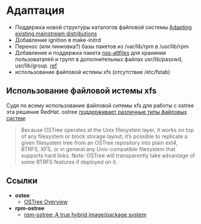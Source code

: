 # Адаптация

- Поддержка новой структуры каталогов файловой системы
  [Adapting existing mainstream distributions](https://ostreedev.github.io/ostree/adapting-existing/)
- Добавление ignition в make-initrd    
- Перенос (или линковка?) базы пакетов из /var/lib/rpm в /usr/lib/rpm 
- Добавление и поддержка пакета [nss-altfiles](https://github.com/aperezdc/nss-altfiles) для храниния пользоваталей и групп в дополнительных файлах usr/lib/passwd, usr/lib/group. [ref](https://coreos.github.io/rpm-ostree/administrator-handbook/#operating-system-changes)
- использование файловой истемы xfs (отсутствие /etc/fstab)

## Использование файловой истемы xfs

Судя по всему использование файловой ситемы xfs для работы с ostree эта решение RedHat.
ostree [поддерживает различные типы файловых систем](https://ostreedev.github.io/ostree/):
> Because OSTree operates at the Unix filesystem layer, it works on top of any filesystem or block storage layout; it’s possible to replicate a given filesystem tree from an OSTree repository into plain ext4, BTRFS, XFS, or in general any Unix-compatible filesystem that supports hard links. Note: OSTree will transparently take advantage of some BTRFS features if deployed on it.


## Ссылки
- **ostee**
  * [OSTree Overview](https://ostreedev.github.io/ostree/)   
- **rpm-ostree**
  * [rpm-ostree: A true hybrid image/package system](https://coreos.github.io/rpm-ostree/)
